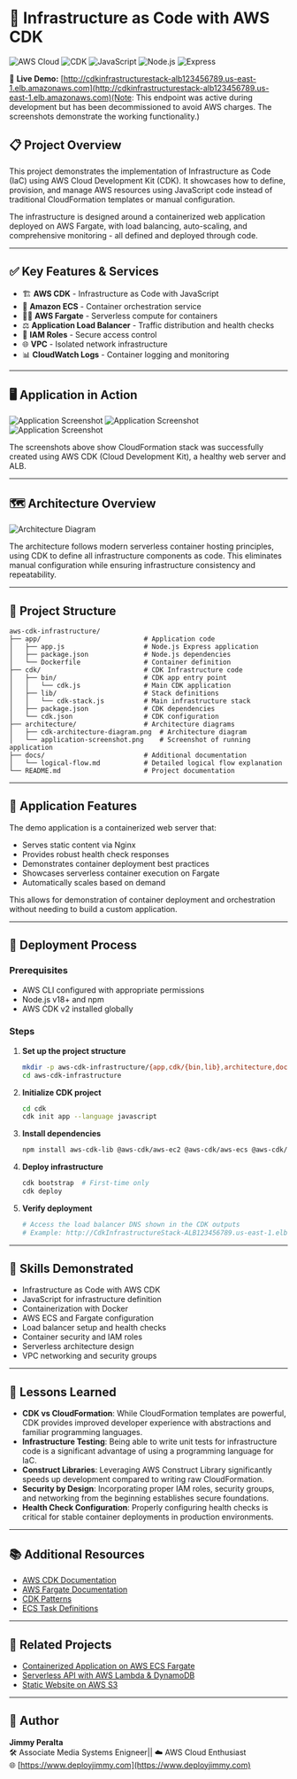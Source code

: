 # 🚀 Infrastructure as Code with AWS CDK

![AWS Cloud](https://img.shields.io/badge/AWS-%23FF9900.svg?style=for-the-badge&logo=amazon-aws&logoColor=white)
![CDK](https://img.shields.io/badge/AWS_CDK-FF9900?style=for-the-badge&logo=amazon-aws&logoColor=white)
![JavaScript](https://img.shields.io/badge/JavaScript-F7DF1E?style=for-the-badge&logo=javascript&logoColor=black)
![Node.js](https://img.shields.io/badge/Node.js-339933?style=for-the-badge&logo=node.js&logoColor=white)
![Express](https://img.shields.io/badge/Express-000000?style=for-the-badge&logo=express&logoColor=white)

🔗 **Live Demo:** [http://cdkinfrastructurestack-alb123456789.us-east-1.elb.amazonaws.com](http://cdkinfrastructurestack-alb123456789.us-east-1.elb.amazonaws.com)(Note: This endpoint was active during development but has been decommissioned to avoid AWS charges. The screenshots demonstrate the working functionality.)

## 📋 Project Overview

This project demonstrates the implementation of Infrastructure as Code (IaC) using AWS Cloud Development Kit (CDK). It showcases how to define, provision, and manage AWS resources using JavaScript code instead of traditional CloudFormation templates or manual configuration.

The infrastructure is designed around a containerized web application deployed on AWS Fargate, with load balancing, auto-scaling, and comprehensive monitoring - all defined and deployed through code.

---

## ✅ Key Features & Services

- 🏗️ **AWS CDK** - Infrastructure as Code with JavaScript
- 🚢 **Amazon ECS** - Container orchestration service
- 🧙‍♂️ **AWS Fargate** - Serverless compute for containers
- ⚖️ **Application Load Balancer** - Traffic distribution and health checks
- 🔐 **IAM Roles** - Secure access control
- 🌐 **VPC** - Isolated network infrastructure
- 📊 **CloudWatch Logs** - Container logging and monitoring

---

## 🖥️ Application in Action

![Application Screenshot](architecture/nginx.png)
![Application Screenshot](architecture/alb.png)
![Application Screenshot](architecture/create_complete.png)

The screenshots above show CloudFormation stack was successfully created using AWS CDK (Cloud Development Kit), a healthy web server and ALB.

---

## 🗺️ Architecture Overview

![Architecture Diagram](architecture/cdk-architecture-diagram.png)

The architecture follows modern serverless container hosting principles, using CDK to define all infrastructure components as code. This eliminates manual configuration while ensuring infrastructure consistency and repeatability.

---

## 📁 Project Structure

```
aws-cdk-infrastructure/
├── app/                          # Application code
│   ├── app.js                    # Node.js Express application
│   ├── package.json              # Node.js dependencies
│   └── Dockerfile                # Container definition
├── cdk/                          # CDK Infrastructure code
│   ├── bin/                      # CDK app entry point
│   │   └── cdk.js                # Main CDK application
│   ├── lib/                      # Stack definitions
│   │   └── cdk-stack.js          # Main infrastructure stack
│   ├── package.json              # CDK dependencies
│   └── cdk.json                  # CDK configuration
├── architecture/                 # Architecture diagrams
│   ├── cdk-architecture-diagram.png  # Architecture diagram
│   └── application-screenshot.png    # Screenshot of running application
├── docs/                         # Additional documentation
│   └── logical-flow.md           # Detailed logical flow explanation
└── README.md                     # Project documentation
```

---

## 🧪 Application Features

The demo application is a containerized web server that:

- Serves static content via Nginx
- Provides robust health check responses
- Demonstrates container deployment best practices
- Showcases serverless container execution on Fargate
- Automatically scales based on demand

This allows for demonstration of container deployment and orchestration without needing to build a custom application.

---

## 🚀 Deployment Process

### Prerequisites
- AWS CLI configured with appropriate permissions
- Node.js v18+ and npm
- AWS CDK v2 installed globally

### Steps

1. **Set up the project structure**
   ```bash
   mkdir -p aws-cdk-infrastructure/{app,cdk/{bin,lib},architecture,docs}
   cd aws-cdk-infrastructure
   ```

2. **Initialize CDK project**
   ```bash
   cd cdk
   cdk init app --language javascript
   ```

3. **Install dependencies**
   ```bash
   npm install aws-cdk-lib @aws-cdk/aws-ec2 @aws-cdk/aws-ecs @aws-cdk/aws-ecr @aws-cdk/aws-iam @aws-cdk/aws-elasticloadbalancingv2 @aws-cdk/aws-logs
   ```

4. **Deploy infrastructure**
   ```bash
   cdk bootstrap  # First-time only
   cdk deploy
   ```

5. **Verify deployment**
   ```bash
   # Access the load balancer DNS shown in the CDK outputs
   # Example: http://CdkInfrastructureStack-ALB123456789.us-east-1.elb.amazonaws.com
   ```

---

## 🧠 Skills Demonstrated

- Infrastructure as Code with AWS CDK
- JavaScript for infrastructure definition
- Containerization with Docker
- AWS ECS and Fargate configuration
- Load balancer setup and health checks
- Container security and IAM roles
- Serverless architecture design
- VPC networking and security groups

---

## 📝 Lessons Learned

- **CDK vs CloudFormation**: While CloudFormation templates are powerful, CDK provides improved developer experience with abstractions and familiar programming languages.
- **Infrastructure Testing**: Being able to write unit tests for infrastructure code is a significant advantage of using a programming language for IaC.
- **Construct Libraries**: Leveraging AWS Construct Library significantly speeds up development compared to writing raw CloudFormation.
- **Security by Design**: Incorporating proper IAM roles, security groups, and networking from the beginning establishes secure foundations.
- **Health Check Configuration**: Properly configuring health checks is critical for stable container deployments in production environments.

---

## 📚 Additional Resources

- [AWS CDK Documentation](https://docs.aws.amazon.com/cdk/latest/guide/home.html)
- [AWS Fargate Documentation](https://docs.aws.amazon.com/AmazonECS/latest/developerguide/AWS_Fargate.html)
- [CDK Patterns](https://cdkpatterns.com/)
- [ECS Task Definitions](https://docs.aws.amazon.com/AmazonECS/latest/developerguide/task_definitions.html)

---

## 🔗 Related Projects

- [Containerized Application on AWS ECS Fargate](https://github.com/jimmyperalta-dev/aws-ecs-fargate-application)
- [Serverless API with AWS Lambda & DynamoDB](https://github.com/jimmyperalta-dev/aws-serverless-dynamodb-api)
- [Static Website on AWS S3](https://github.com/jimmyperalta-dev/aws-s3-static-website)

---

## 👤 Author

**Jimmy Peralta**  
🛠 Associate Media Systems Enigneer️|| ☁️ AWS Cloud Enthusiast  
🌐 [https://www.deployjimmy.com](https://www.deployjimmy.com)

